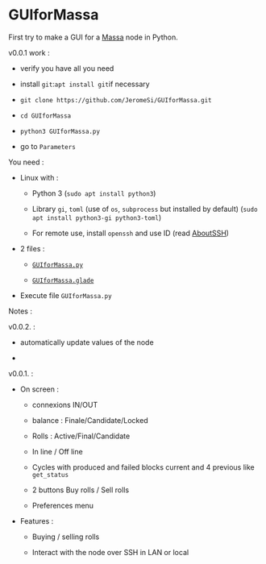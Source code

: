 # GUIforMassa

First try to make a GUI for a [Massa](massa.net) node in Python.

v0.0.1 work :

- verify you have all you need

- install  `git`:`apt install git`if necessary

- `git clone https://github.com/JeromeSi/GUIforMassa.git` 

- `cd GUIforMassa`

- `python3 GUIforMassa.py`

- go to `Parameters`

You need :

- Linux with :
  
  - Python 3 (`sudo apt install python3`)
  
  - Library `gi`, `toml` (use of `os`, `subprocess` but installed by default)
    (` sudo apt install python3-gi python3-toml `)
  
  - For remote use, install `openssh` and use ID (read [AboutSSH](./AboutSSH.md))

- 2 files :
  
  - [`GUIforMassa.py`](./GUIforMassa.py)
  
  - [`GUIforMassa.glade`](./GUIforMassa.glade)

- Execute file `GUIforMassa.py`

Notes :

v0.0.2. :

- automatically update values of the node

- 

v0.0.1. :

- On screen :
  
  - connexions IN/OUT
  
  - balance : Finale/Candidate/Locked
  
  - Rolls : Active/Final/Candidate
  
  - In line / Off line
  
  - Cycles with produced and failed blocks current and 4 previous like `get_status`
  
  - 2 buttons Buy rolls / Sell rolls
  
  - Preferences menu

- Features :
  
  - Buying / selling rolls
  
  - Interact with the node over SSH in LAN or local
